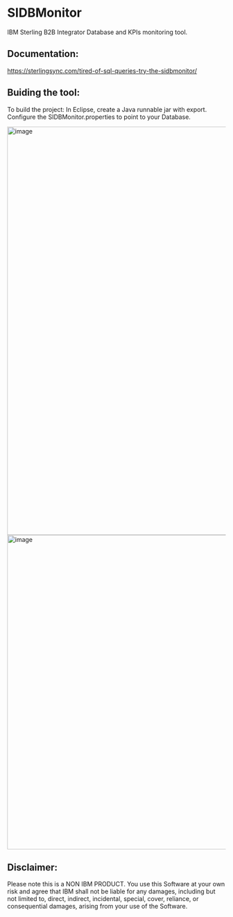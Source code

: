 # SIDBMonitor
IBM Sterling B2B Integrator Database and KPIs monitoring tool.

## Documentation:
https://sterlingsync.com/tired-of-sql-queries-try-the-sidbmonitor/

## Buiding the tool:
To build the project: In Eclipse, create a Java runnable jar with export.
Configure the SIDBMonitor.properties to point to your Database.

<img width="939" alt="image" src="https://github.com/mbabari/SIDBMonitor/assets/21334212/7cc0a5bd-5b24-40bc-820e-24149b47c29e">


<img width="723" alt="image" src="https://github.com/mbabari/SIDBMonitor/assets/21334212/1c95e479-57de-405f-b1c1-d1c220fb61c0">


## Disclaimer:
Please note this is a NON IBM PRODUCT.
You use this Software at your own risk and agree that IBM shall not be liable for any damages,
including but not limited to, direct, indirect, incidental, special, cover, reliance, or consequential damages,
arising from your use of the Software.

